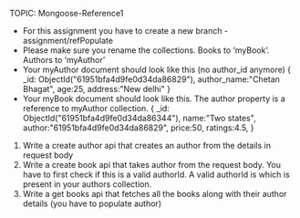 TOPIC: Mongoose-Reference1

- For this assignment you have to create a new branch - assignment/refPopulate
- Please make sure you rename the collections. Books to ‘myBook’. Authors to ‘myAuthor’
- Your myAuthor document should look like this (no author_id anymore)
 	{ 
_id: ObjectId("61951bfa4d9fe0d34da86829"),
	author_name:"Chetan Bhagat",
	age:25,
	address:"New delhi"
	}
- Your myBook document should look like this. The author property is a reference to myAuthor collection. 
{
	_id: ObjectId("61951bfa4d9fe0d34da86344"),
	name:"Two states",
	author:"61951bfa4d9fe0d34da86829",
	price:50,
	ratings:4.5,
}


1. Write a create author api that creates an author from the details in request body
2.  Write a create book api that takes author from the request body. You have to first check if this is a valid authorId. A valid authorId is which is present in your authors collection. 
3. Write a get books api that fetches all the books along with their author details (you have to populate author)

